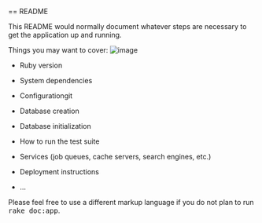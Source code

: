 == README

This README would normally document whatever steps are necessary to get the
application up and running.

Things you may want to cover:
![image](https://cloud.githubusercontent.com/assets/9730615/14278240/827b13fc-fb1e-11e5-906d-a0f340da1f67.png)

* Ruby version

* System dependencies

* Configurationgit

* Database creation

* Database initialization

* How to run the test suite

* Services (job queues, cache servers, search engines, etc.)

* Deployment instructions

* ...


Please feel free to use a different markup language if you do not plan to run
<tt>rake doc:app</tt>.
